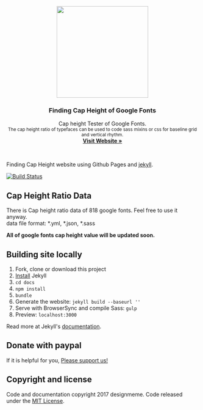 <p align="center">
  <a href="https://designmeme.github.io/finding-cap-height/">
    <img src="https://designmeme.github.io/finding-cap-height/assets/image/brand/logo.jpg" width="240" height="240">
  </a>

  <h3 align="center">Finding Cap Height of Google Fonts</h3>

  <p align="center">
    Cap height Tester of Google Fonts.
    <br>
    <small>The cap height ratio of typefaces can be used to code sass mixins or css for baseline grid and vertical rhythm.</small>
    <br>
    <a href="https://designmeme.github.io/finding-cap-height/"><strong>Visit Website &raquo;</strong></a>
  </p>
</p>

<br>

Finding Cap Height website using Github Pages and [jekyll][].

[![Build Status](https://travis-ci.org/designmeme/finding-cap-height.svg?branch=master)](https://travis-ci.org/designmeme/finding-cap-height)

## Cap Height Ratio Data
There is Cap height ratio data of 818 google fonts. Feel free to use it anyway.  
data file format: *.yml, *.json, *.sass

**All of google fonts cap height value will be updated soon.**

## Building site locally
1. Fork, clone or download this project
1. [Install][] Jekyll
1. `cd docs`
1. `npm install`
1. `bundle`
1. Generate the website: `jekyll build --baseurl ''`
1. Serve with BrowserSync and compile Sass: `gulp`
1. Preview: `localhost:3000`

Read more at Jekyll's [documentation][].

## Donate with paypal
If it is helpful for you, [Please support us!][paypal]

## Copyright and license

Code and documentation copyright 2017 designmeme. Code released under the [MIT License](LICENSE).

[jekyll]: http://jekyllrb.com/
[install]: https://jekyllrb.com/docs/installation/
[documentation]: https://jekyllrb.com/docs/home/
[paypal]: https://www.paypal.com/cgi-bin/webscr?cmd=_donations&business=AKTGBZD4YZWGG&lc=GA&item_name=designmeme&currency_code=USD&bn=PP%2dDonationsBF%3abtn_donateCC_LG%2egif%3aNonHosted